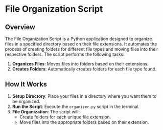 # File Organization Script

## Overview

The File Organization Script is a Python application designed to organize files in a specified directory based on their file extensions. It automates the process of creating folders for different file types and moving files into their respective folders. The script performs the following tasks:

1. **Organizes Files**: Moves files into folders based on their extensions.
2. **Creates Folders**: Automatically creates folders for each file type found.

## How It Works

1. **Setup Directory**: Place your files in a directory where you want them to be organized.
2. **Run the Script**: Execute the `organizer.py` script in the terminal.
3. **File Organization**: The script will:
   - Create folders for each unique file extension.
   - Move files into the appropriate folders based on their extension.

